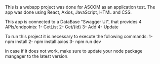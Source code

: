 This is a webapp project was done for ASCOM as an application test. 
The app was done using React, Axios, JavaScript, HTML and CSS. 

This app is connected to a DataBase "Swagger UI", that provides 4 APIs/endpoints:
1- GetList
2- Get/{id}
3- Add
4- Update

To run this project it is necessary to execute the following commands:
1- npm install
2- npm install axios
3- npm run dev

in case if it does not work, make sure to update your node package mangager to the latest version.
